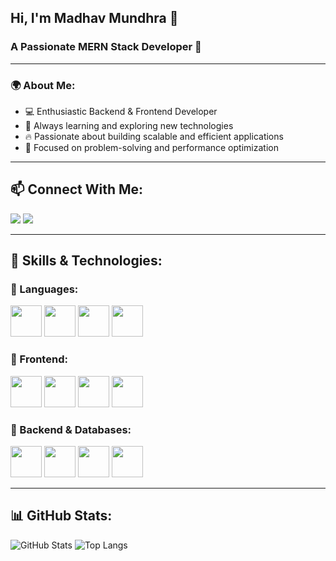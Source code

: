 ## Hi, I'm Madhav Mundhra 👋
### A Passionate MERN Stack Developer 🚀

---

### 🌍 About Me:
- 💻 Enthusiastic Backend & Frontend Developer
- 🌱 Always learning and exploring new technologies
- 🔥 Passionate about building scalable and efficient applications
- 🎯 Focused on problem-solving and performance optimization

---

## 📫 Connect With Me:
<p align="left">
  <a href="https://www.linkedin.com/in/madhavmundhra18/" target="_blank"><img src="https://img.shields.io/badge/LinkedIn-0077B5?style=for-the-badge&logo=linkedin"/></a>
  <a href="https://github.com/madhav182004" target="_blank"><img src="https://img.shields.io/badge/GitHub-181717?style=for-the-badge&logo=github"/></a>
</p>

---

## 🚀 Skills & Technologies:

### 🔹 Languages:
<p align="left">
  <img src="https://cdn.jsdelivr.net/gh/devicons/devicon/icons/javascript/javascript-original.svg" width="50" height="50"/>
  <img src="https://cdn.jsdelivr.net/gh/devicons/devicon/icons/cplusplus/cplusplus-original.svg" width="50" height="50"/>
  <img src="https://cdn.jsdelivr.net/gh/devicons/devicon/icons/python/python-original.svg" width="50" height="50"/>
  <img src="https://cdn.jsdelivr.net/gh/devicons/devicon/icons/java/java-original.svg" width="50" height="50"/>
</p>

### 🔹 Frontend:
<p align="left">
  <img src="https://cdn.jsdelivr.net/gh/devicons/devicon/icons/react/react-original.svg" width="50" height="50"/>
  <img src="https://cdn.jsdelivr.net/gh/devicons/devicon/icons/tailwindcss/tailwindcss-original.svg" width="50" height="50"/>
  <img src="https://cdn.jsdelivr.net/gh/devicons/devicon/icons/css3/css3-original.svg" width="50" height="50"/>
  <img src="https://cdn.jsdelivr.net/gh/devicons/devicon/icons/html5/html5-original.svg" width="50" height="50"/>
</p>

### 🔹 Backend & Databases:
<p align="left">
  <img src="https://cdn.jsdelivr.net/gh/devicons/devicon/icons/nodejs/nodejs-original.svg" width="50" height="50"/>
  <img src="https://cdn.jsdelivr.net/gh/devicons/devicon/icons/express/express-original.svg" width="50" height="50"/>
  <img src="https://cdn.jsdelivr.net/gh/devicons/devicon/icons/mongodb/mongodb-original.svg" width="50" height="50"/>
  <img src="https://cdn.jsdelivr.net/gh/devicons/devicon/icons/mysql/mysql-original.svg" width="50" height="50"/>
</p>

---

## 📊 GitHub Stats:
![GitHub Stats](https://github-readme-stats.vercel.app/api?username=madhav182004&show_icons=true&theme=dark)
![Top Langs](https://github-readme-stats.vercel.app/api/top-langs/?username=madhav182004&layout=compact&theme=dark)
